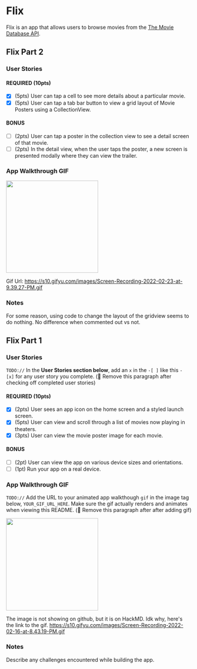 # Flix

Flix is an app that allows users to browse movies from the [The Movie Database API](http://docs.themoviedb.apiary.io/#).

## Flix Part 2

### User Stories

#### REQUIRED (10pts)
- [X] (5pts) User can tap a cell to see more details about a particular movie.
- [X] (5pts) User can tap a tab bar button to view a grid layout of Movie Posters using a CollectionView.

#### BONUS
- [ ] (2pts) User can tap a poster in the collection view to see a detail screen of that movie.
- [ ] (2pts) In the detail view, when the user taps the poster, a new screen is presented modally where they can view the trailer.

### App Walkthrough GIF

<img src="https://s10.gifyu.com/images/Screen-Recording-2022-02-23-at-9.39.27-PM.gif" width=250><br>

Gif Url: https://s10.gifyu.com/images/Screen-Recording-2022-02-23-at-9.39.27-PM.gif

### Notes
For some reason, using code to change the layout of the gridview seems to do nothing. No difference when commented out vs not.
## Flix Part 1

### User Stories
`TODO://` In the **User Stories section below**, add an `x` in the `-[ ]` like this `- [x]` for any user story you complete. (🚫 Remove this paragraph after checking off completed user stories)

#### REQUIRED (10pts)
- [X] (2pts) User sees an app icon on the home screen and a styled launch screen.
- [X] (5pts) User can view and scroll through a list of movies now playing in theaters.
- [X] (3pts) User can view the movie poster image for each movie.

#### BONUS
- [ ] (2pt) User can view the app on various device sizes and orientations.
- [ ] (1pt) Run your app on a real device.

### App Walkthrough GIF
`TODO://` Add the URL to your animated app walkthough `gif` in the image tag below, `YOUR_GIF_URL_HERE`. Make sure the gif actually renders and animates when viewing this README. (🚫 Remove this paragraph after after adding gif)

<img src="https://s10.gifyu.com/images/Screen-Recording-2022-02-16-at-8.43.19-PM.gif" width=250><br>

The image is not showing on github, but it is on HackMD. Idk why, here's the link to the gif. https://s10.gifyu.com/images/Screen-Recording-2022-02-16-at-8.43.19-PM.gif


### Notes
Describe any challenges encountered while building the app.
